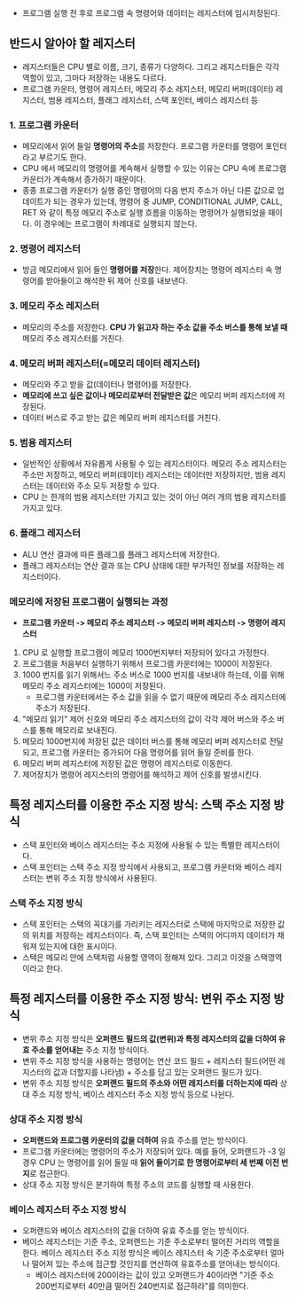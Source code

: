- 프로그램 실행 전 후로 프로그램 속 명령어와 데이터는 레지스터에 임시저장된다. 
## 반드시 알아야 할 레지스터
- 레지스터들은 CPU 별로 이름, 크기, 종류가 다양하다. 그리고 레지스터들은 각각 역할이 있고, 그마다 저장하는 내용도 다르다. 
- 프로그램 카운터, 명령어 레지스터, 메모리 주소 레지스터, 메모리 버퍼(데이터) 레지스터, 범용 레지스터, 플래그 레지스터, 스택 포인터, 베이스 레지스터 등

### 1. 프로그램 카운터
- 메모리에서 읽어 들일 **명령어의 주소**를 저장한다. 프로그램 카운터를 명령어 포인터라고 부르기도 한다.
- CPU 에서 메모리의 명령어를 계속해서 실행할 수 있는 이유는 CPU 속에 프로그램 카운터가 계속해서 증가하기 때문이다. 
- 종종 프로그램 카운터가 실행 중인 명령어의 다음 번지 주소가 아닌 다른 값으로 업데이트가 되는 경우가 있는데, 명령어 중 JUMP, CONDITIONAL JUMP, CALL, RET 와 같이 특정 메모리 주소로 실행 흐름을 이동하는 명령어가 실행되었을 때이다. 이 경우에는 프로그램이 차례대로 실행되지 않는다. 
### 2. 명령어 레지스터
- 방금 메모리에서 읽어 들인 **명령어를 저장**한다. 제어장치는 명령어 레지스터 속 명령어를 받아들이고 해석한 뒤 제어 신호를 내보낸다. 
### 3. 메모리 주소 레지스터
 - 메모리의 주소를 저장한다. **CPU 가 읽고자 하는 주소 값을 주소 버스를 통해 보낼 때** 메모리 주소 레지스터를 거친다.
### 4. 메모리 버퍼 레지스터(=메모리 데이터 레지스터)
- 메모리와 주고 받을 값(데이터나 명령어)를 저장한다.
- **메모리에 쓰고 싶은 값이나 메모리로부터 전달받은 값**은 메모리 버퍼 레지스터에 저장된다. 
- 데이터 버스로 주고 받는 값은 메모리 버퍼 레지스터를 거친다. 
### 5. 범용 레지스터
- 일반적인 상황에서 자유롭게 사용될 수 있는 레지스터이다. 메모리 주소 레지스터는 주소만 저장하고, 메모리 버퍼(데이터) 레지스터는 데이터만 저장하지만, 범용 레지스터는 데이터와 주소 모두 저장할 수 있다. 
- CPU 는 한개의 범용 레지스터만 가지고 있는 것이 아닌 여러 개의 범용 레지스터를 가지고 있다. 
### 6. 플래그 레지스터
- ALU 연산 결과에 따른 플래그를 플래그 레지스터에 저장한다. 
- 플래그 레지스터는 연산 결과 또는 CPU 상태에 대한 부가적인 정보를 저장하는 레지스터이다. 


### 메모리에 저장된 프로그램이 실행되는 과정
- **프로그램 카운터 -> 메모리 주소 레지스터 -> 메모리 버퍼 레지스터 -> 명령어 레지스터**
1. CPU 로 실행할 프로그램이 메모리 1000번지부터 저장되어 있다고 가정한다. 
2. 프로그램을 처음부터 실행하기 위해서 프로그램 카운터에는 1000이 저장된다. 
3. 1000 번지를 읽기 위해서느 주소 버스로 1000 번지를 내보내야 하는데, 이를 위해 메모리 주소 레지스터에는 1000이 저장된다. 
	- 프로그램 카운터에서는 주소 값을 읽을 수 없기 때문에 메모리 주소 레지스터에 주소가 저장된다.
4. "메모리 읽기" 제어 신호와 메모리 주소 레지스터의 값이 각각 제어 버스와 주소 버스를 통해 메모리로 보내진다. 
5. 메모리 1000번지에 저장된 값은 데이터 버스를 통해 메모리 버퍼 레지스터로 전달되고, 프로그램 카운터는 증가되어 다음 명령어를 읽어 들일 준비를 한다. 
6. 메모리 버퍼 레지스터에 저장된 값은 명령어 레지스터로 이동한다.
7. 제어장치가 명령어 레지스터의 명령어를 해석하고 제어 신호를 발생시킨다.

## 특정 레지스터를 이용한 주소 지정 방식: 스택 주소 지정 방식
- 스택 포인터와 베이스 레지스터는 주소 지정에 사용될 수 있는 특별한 레지스터이다. 
- 스택 포인터는 스택 주소 지정 방식에서 사용되고, 프로그램 카운터와 베이스 레지스터는 변위 주소 지정 방식에서 사용된다. 
### 스택 주소 지정 방식
- 스택 포인터는 스택의 꼭대기를 가리키는 레지스터로 스택에 마지막으로 저장한 값의 위치를 저장하는 레지스터이다. 즉, 스택 포인터는 스택의 어디까지 데이터가 채워져 있는지에 대한 표시이다. 
- 스택은 메모리 안에 스택처럼 사용할 영역이 정해져 있다. 그리고 이것을 스택영역이라고 한다. 

## 특정 레지스터를 이용한 주소 지정 방식: 변위 주소 지정 방식
- 변위 주소 지정 방식은 **오퍼랜드 필드의 값(변위)과 특정 레지스터의 값을 더하여 유효 주소를 얻어내는** 주소 지정 방식이다. 
- 변위 주소 지정 방식을 사용하는 명령어는 연산 코드 필드 + 레지스터 필드(어떤 레지스터의 값과 더할지를 나타냄) + 주소를 담고 있는 오퍼랜드 필드가 있다. 
- 변위 주소 지정 방식은 **오퍼랜드 필드의 주소와 어떤 레지스터를 더하는지에 따라** 상대 주소 지정 방식, 베이스 레지스터 주소 지정 방식 등으로 나뉜다. 

### 상대 주소 지정 방식
- **오퍼랜드와 프로그램 카운터의 값을 더하여** 유효 주소를 얻는 방식이다. 
- 프로그램 카운터에는 명령어의 주소가 저장되어 있다. 예를 들어, 오퍼랜드가 -3 일 경우 CPU 는 명령어를 읽어 들일 때 **읽어 들이기로 한 명령어로부터 세 번째 이전 번지**로 접근한다.
- 상대 주소 지정 방식은 분기하여 특정 주소의 코드를 실행할 때 사용한다. 

### 베이스 레지스터 주소 지정 방식
- 오퍼랜드와 베이스 레지스터의 값을 더하여 유효 주소를 얻는 방식이다. 
- 베이스 레지스터는 기준 주소, 오퍼랜드는 기준 주소로부터 떨어진 거리의 역할을 한다. 베이스 레지스터 주소 지정 방식은 베이스 레지스터 속 기준 주소로부터 얼마나 떨어져 있는 주소에 접근할 것인지를 연산하여 유효주소를 얻어내는 방식이다. 
	- 베이스 레지스터에 200이라는 값이 있고 오퍼랜드가 40이라면 "기준 주소 200번지로부터 40만큼 떨어진 240번지로 접근하라"를 의미한다.

